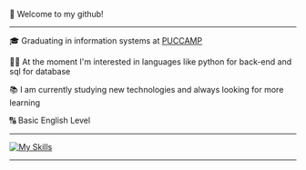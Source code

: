 <p>👋 Welcome to my github!</p>
<hr>

<p>🎓 Graduating in information systems at <a href="https://www.puc-campinas.edu.br/" target="blank_">PUCCAMP</a></p>
<p>👨‍💻 At the moment I'm interested in languages ​​like python for back-end and sql for database</p>
<p>📚 I am currently studying new technologies and always looking for more learning</p>
<p>🔠 Basic English Level</p>
<hr>

[![My Skills](https://skillicons.dev/icons?i=py,mysql,git,notion&perline=10)](https://skillicons.dev)

<hr>

<!---
matheuschagasb/matheuschagasb is a ✨ special ✨ repository because its `README.md` (this file) appears on your GitHub profile.
You can click the Preview link to take a look at your changes.
--->

